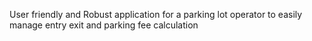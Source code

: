 User friendly and Robust application for a parking lot operator to easily manage entry exit and parking fee calculation
